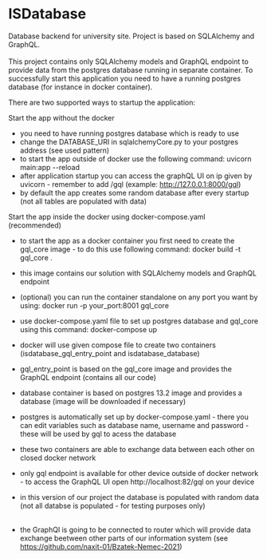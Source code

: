 # ISDatabase
Database backend for university site. Project is based on SQLAlchemy and GraphQL.
<br/><br/>
This project contains only SQLAlchemy models and GraphQL endpoint to provide data from the postgres database running in separate container. To successfully start this application you need to have a running postgres database (for instance in docker container).

There are two supported ways to startup the application:

Start the app without the docker
- you need to have running postgres database which is ready to use
- change the DATABASE_URI in sqlalchemyCore.py to your postgres address (see used pattern)
- to start the app outside of docker use the following command:
uvicorn main:app --reload
- after application startup you can access the graphQL UI on ip given by uvicorn - remember to add /gql (example: http://127.0.0.1:8000/gql)
- by default the app creates some random database after every startup (not all tables are populated with data)

Start the app inside the docker using docker-compose.yaml (recommended)
- to start the app as a docker container you first need to create the gql_core image - to do this use following command:
docker build -t gql_core .
- this image contains our solution with SQLAlchemy models and GraphQL endpoint
- (optional) you can run the container standalone on any port you want by using: docker run -p your_port:8001 gql_core
- use docker-compose.yaml file to set up postgres database and gql_core using this command:
docker-compose up
- docker will use given compose file to create two containers (isdatabase_gql_entry_point and isdatabase_database) 
- gql_entry_point is based on the gql_core image and provides the GraphQL endpoint (contains all our code)
- database container is based on postgres 13.2 image and provides a database (image will be downloaded if necessary)
- postgres is automatically set up by docker-compose.yaml - there you can edit variables such as database name, username and password - these will be used by gql to acess the database 
- these two containers are able to exchange data between each other on closed docker network
- only gql endpoint is available for other device outside of docker network - to access the GraphQL UI open http://localhost:82/gql on your device

- in this version of our project the database is populated with random data (not all databse is populated - for testing purposes only)
<br/><br/>
- the GraphQl is going to be connected to router which will provide data exchange beetween other parts of our information system (see https://github.com/naxit-01/Bzatek-Nemec-2021)
